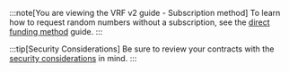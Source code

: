 :::note[You are viewing the VRF v2 guide - Subscription method]
To learn how to request random numbers without a subscription, see the [direct funding method](/vrf/v2/direct-funding/) guide.
:::

:::tip[Security Considerations]
Be sure to review your contracts with the [security considerations](/vrf/v2/security/) in mind.
:::
